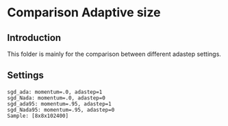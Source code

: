 Comparison Adaptive size
===

Introduction
---
This folder is mainly for the comparison between different adastep settings.

Settings
---
#### 
    sgd_ada: momentum=.0, adastep=1
    sgd_Nada: momentum=.0, adastep=0
    sgd_ada95: momentum=.95, adastep=1
    sgd_Nada95: momentum=.95, adastep=0
    Sample: [8x8x102400]
